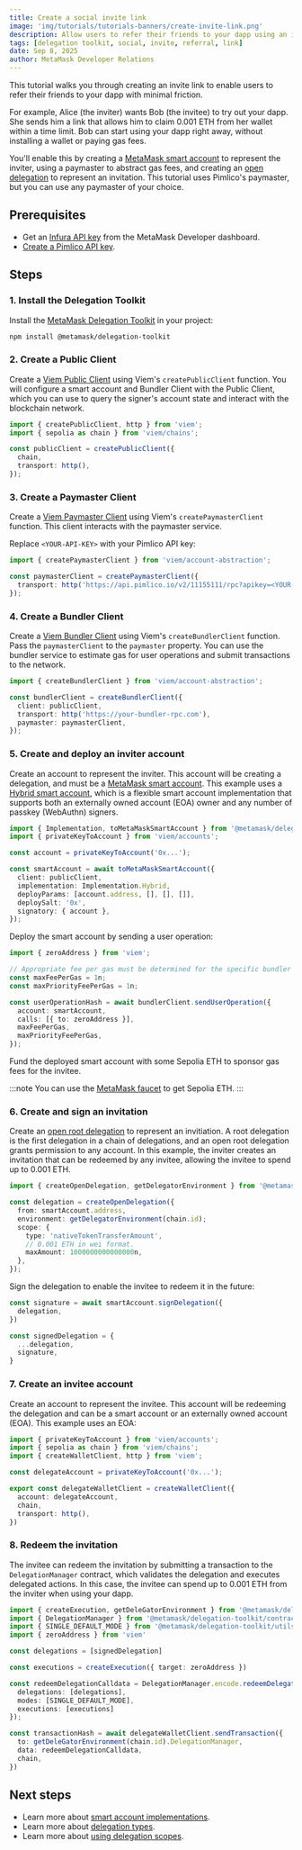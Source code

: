 ```yaml
---
title: Create a social invite link
image: 'img/tutorials/tutorials-banners/create-invite-link.png'
description: Allow users to refer their friends to your dapp using an invite link.
tags: [delegation toolkit, social, invite, referral, link]
date: Sep 8, 2025
author: MetaMask Developer Relations
---
```


This tutorial walks you through creating an invite link to enable users to refer their friends to your dapp with minimal friction.

For example, Alice (the inviter) wants Bob (the invitee) to try out your dapp.
She sends him a link that allows him to claim 0.001 ETH from her wallet within a time limit.
Bob can start using your dapp right away, without installing a wallet or paying gas fees.

You'll enable this by creating a [MetaMask smart account](/delegation-toolkit/concepts/smart-accounts) to represent the inviter, using a paymaster to abstract gas fees, and creating an [open delegation](/delegation-toolkit/concepts/delegation) to represent an invitation.
This tutorial uses Pimlico's paymaster, but you can use any paymaster of your choice.

## Prerequisites

- Get an [Infura API key](/developer-tools/dashboard/get-started/create-api) from the MetaMask Developer dashboard.
- [Create a Pimlico API key](https://docs.pimlico.io/guides/create-api-key#create-api-key).

## Steps

### 1. Install the Delegation Toolkit

Install the [MetaMask Delegation Toolkit](https://www.npmjs.com/package/@metamask/delegation-toolkit) in your project:

```bash npm2yarn
npm install @metamask/delegation-toolkit
```

### 2. Create a Public Client

Create a [Viem Public Client](https://viem.sh/docs/clients/public) using Viem's `createPublicClient` function.
You will configure a smart account and Bundler Client with the Public Client, which you can use to query the signer's account state and interact with the blockchain network.

```typescript
import { createPublicClient, http } from 'viem';
import { sepolia as chain } from 'viem/chains';

const publicClient = createPublicClient({
  chain,
  transport: http(),
});
```

### 3. Create a Paymaster Client

Create a [Viem Paymaster Client](https://viem.sh/account-abstraction/clients/paymaster) using Viem's `createPaymasterClient` function.
This client interacts with the paymaster service.

Replace `<YOUR-API-KEY>` with your Pimlico API key:

```typescript
import { createPaymasterClient } from 'viem/account-abstraction';

const paymasterClient = createPaymasterClient({
  transport: http('https://api.pimlico.io/v2/11155111/rpc?apikey=<YOUR-API-KEY>'),
});
```

### 4. Create a Bundler Client

Create a [Viem Bundler Client](https://viem.sh/account-abstraction/clients/bundler) using Viem's `createBundlerClient` function.
Pass the `paymasterClient` to the `paymaster` property.
You can use the bundler service to estimate gas for user operations and submit transactions to the network.

```typescript
import { createBundlerClient } from 'viem/account-abstraction';

const bundlerClient = createBundlerClient({
  client: publicClient,
  transport: http('https://your-bundler-rpc.com'),
  paymaster: paymasterClient,
});
```

### 5. Create and deploy an inviter account

Create an account to represent the inviter.
This account will be creating a delegation, and must be a [MetaMask smart account](/delegation-toolkit/concepts/smart-accounts).
This example uses a [Hybrid smart account](/delegation-toolkit/development/guides/smart-accounts/create-smart-account/#create-a-hybrid-smart-account), which is a flexible smart account implementation that supports both an externally owned account (EOA) owner and any number of passkey (WebAuthn) signers.

```typescript
import { Implementation, toMetaMaskSmartAccount } from '@metamask/delegation-toolkit';
import { privateKeyToAccount } from 'viem/accounts';

const account = privateKeyToAccount('0x...');

const smartAccount = await toMetaMaskSmartAccount({
  client: publicClient,
  implementation: Implementation.Hybrid,
  deployParams: [account.address, [], [], []],
  deploySalt: '0x',
  signatory: { account },
});
```

Deploy the smart account by sending a user operation:

```ts
import { zeroAddress } from 'viem';

// Appropriate fee per gas must be determined for the specific bundler being used.
const maxFeePerGas = 1n;
const maxPriorityFeePerGas = 1n;

const userOperationHash = await bundlerClient.sendUserOperation({
  account: smartAccount,
  calls: [{ to: zeroAddress }],
  maxFeePerGas,
  maxPriorityFeePerGas,
});
```

Fund the deployed smart account with some Sepolia ETH to sponsor gas fees for the invitee.

:::note
You can use the [MetaMask faucet](/developer-tools/faucet) to get Sepolia ETH.
:::

### 6. Create and sign an invitation

Create an [open root delegation](/delegation-toolkit/concepts/delegation) to represent an invitiation.
A root delegation is the first delegation in a chain of delegations, and an open root delegation grants permission to any account.
In this example, the inviter creates an invitation that can be redeemed by any invitee, allowing the invitee to spend up to 0.001 ETH.

```ts
import { createOpenDelegation, getDelegatorEnvironment } from '@metamask/delegation-toolkit';

const delegation = createOpenDelegation({
  from: smartAccount.address,
  environment: getDelegatorEnvironment(chain.id);
  scope: {
    type: 'nativeTokenTransferAmount',
    // 0.001 ETH in wei format.
    maxAmount: 1000000000000000n,
  },
});
```

Sign the delegation to enable the invitee to redeem it in the future:

```typescript
const signature = await smartAccount.signDelegation({
  delegation,
})

const signedDelegation = {
  ...delegation,
  signature,
}
```

### 7. Create an invitee account

Create an account to represent the invitee.
This account will be redeeming the delegation and can be a smart account or an externally owned account (EOA).
This example uses an EOA:

```ts
import { privateKeyToAccount } from 'viem/accounts';
import { sepolia as chain } from 'viem/chains';
import { createWalletClient, http } from 'viem';

const delegateAccount = privateKeyToAccount('0x...');

export const delegateWalletClient = createWalletClient({
  account: delegateAccount,
  chain,
  transport: http(),
})
```

### 8. Redeem the invitation

The invitee can redeem the invitation by submitting a transaction to the `DelegationManager` contract, which validates the delegation and executes delegated actions.
In this case, the invitee can spend up to 0.001 ETH from the inviter when using your dapp.

```ts
import { createExecution, getDeleGatorEnvironment } from '@metamask/delegation-toolkit'
import { DelegationManager } from '@metamask/delegation-toolkit/contracts'
import { SINGLE_DEFAULT_MODE } from '@metamask/delegation-toolkit/utils'
import { zeroAddress } from 'viem'

const delegations = [signedDelegation]

const executions = createExecution({ target: zeroAddress })

const redeemDelegationCalldata = DelegationManager.encode.redeemDelegations({
  delegations: [delegations],
  modes: [SINGLE_DEFAULT_MODE],
  executions: [executions]
});

const transactionHash = await delegateWalletClient.sendTransaction({
  to: getDeleGatorEnvironment(chain.id).DelegationManager,
  data: redeemDelegationCalldata,
  chain,
})
```

## Next steps

- Learn more about [smart account implementations](/delegation-toolkit/development/guides/smart-accounts/create-smart-account).
- Learn more about [delegation types](/delegation-toolkit/development/concepts/delegation/#delegation-types).
- Learn more about [using delegation scopes](/delegation-toolkit/development/guides/delegation/use-delegation-scopes).
